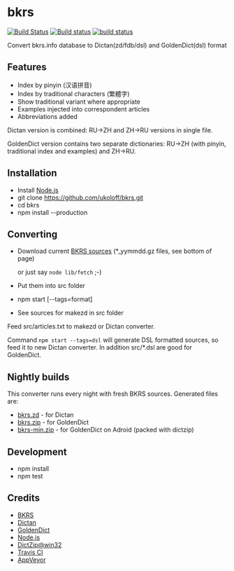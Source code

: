# bkrs

[![Build Status](https://travis-ci.org/ukoloff/bkrs.svg?branch=master)](https://travis-ci.org/ukoloff/bkrs)
[![Build status](https://ci.appveyor.com/api/projects/status/t20nx4hrs70ai4kt?svg=true)](https://ci.appveyor.com/project/ukoloff/bkrs)
[![build status](https://gitlab.com/ukoloff/bkrs/badges/master/build.svg)](https://gitlab.com/ukoloff/bkrs/commits/master)

Convert bkrs.info database to Dictan(zd/fdb/dsl) and GoldenDict(dsl) format

## Features

  * Index by pinyin (汉语拼音)
  * Index by traditional characters (繁體字)
  * Show traditional variant where appropriate
  * Examples injected into correspondent articles
  * Abbreviations added

Dictan version is combined: RU->ZH and ZH->RU versions in single file.

GoldenDict version contains two separate dictionaries: RU->ZH
(with pinyin, traditional index and examples) and ZH->RU.

## Installation

  * Install [Node.js](http://nodejs.org/download/)
  * git clone https://github.com/ukoloff/bkrs.git
  * cd bkrs
  * npm install --production

## Converting

  * Download current [BKRS sources](http://bkrs.info/p47) (*_yymmdd.gz files, see bottom of page)

    or just say `node lib/fetch` ;-)

  * Put them into src folder
  * npm start [--tags=format]
  * See sources for makezd in src folder

Feed src/articles.txt to makezd or Dictan converter.

Command `npm start --tags=dsl` will generate DSL formatted sources,
so feed it to new Dictan converter.
In addition src/*.dsl are good for GoldenDict.

## Nightly builds

This converter runs every night with fresh BKRS sources. Generated files are:

  * [bkrs.zd](https://ci.appveyor.com/api/projects/ukoloff/bkrs/artifacts/bkrs.zd) - for Dictan
  * [bkrs.zip](https://ci.appveyor.com/api/projects/ukoloff/bkrs/artifacts/bkrs.zip) - for GoldenDict
  * [bkrs-min.zip](https://ci.appveyor.com/api/projects/ukoloff/bkrs/artifacts/bkrs-min.zip) - for GoldenDict on Adroid (packed with dictzip)

## Development

  * npm install
  * npm test

## Credits

  * [BKRS](http://bkrs.info/)
  * [Dictan](http://www.softex.info/)
  * [GoldenDict](http://goldendict.org/)
  * [Node.js](http://nodejs.org/)
  * [DictZip@win32](https://github.com/Tvangeste/dictzip-win32/releases)
  * [Travis CI](https://travis-ci.org/)
  * [AppVeyor](http://www.appveyor.com/)
